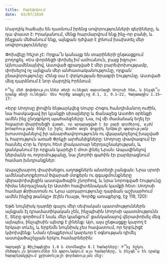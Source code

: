 ```yaml
---
title:  Բարեփոխում
date:  03/07/2019
---
```


Մարդիկ հաճախ են դառնում իրենց սովորությունների գերիները, և դա փաստ է: Իրականում, մենք հարմարվում ենք ինչ-որ բանի, և ինչքան մեծանում ենք, այնքան դժվար է լինում խախտել մեր սովորությունները:

Փոխվելը հեշտ չէ: Որքա՜ն կանայք են տարիների ընթացքում բողոքել. «Ես փորձեցի փոխել իմ ամուսնուն, բայց իզուր»: Այնուամենայնիվ, Աստված զբաղված է մեր բարեփոխությամբ, փոխելով ոչ այնքան մեր անհատականությունը, որքան՝ բնավորությունը: Հենց սա է փրկության ծրագրի էությունը. Աստված մեզ դարձնում է նոր մարդիկ Իրենում:

`Ի՞նչ մեծ փոփոխություններ տեղի ունեցան տարսոնացի Սողոսի հետ, և ինչպե՞ս դրանք տեղի ունեցան: Տես Գործք առաքելոց 8.1, 3, 9.1–22, Գաղատացիս 1.15–17:`

«Երբ Սողոսը լիովին ենթարկվեց Սուրբ Հոգու հանդիմանող ուժին, նա հասկացավ իր կյանքի սխալները և ճանաչեց Աստծո օրենքի ամեն ինչ ընդգրկող պահանջները: Նա, ով մի ժամանակ եղել էր հպարտ փարիսեցի` վստահ, որ արդարացված է իր բարի գործերով, այժմ խոնարհությամբ ծնկի էր իջել Աստծո առջև փոքրիկ երեխայի պարզությամբ` խոստովանելով իր անարժավորությունն ու վկայակոչելով խաչված և հարություն առած Փրկչի արժանիքները: Սողոսը փափագում էր հասնել Հոր և Որդու հետ լիակատար ներդաշնակության, և ցանկանում էր որքան կարելի է մոտ լինել Նրան: Ապավինելով ներմանն ու ողորմությանը, նա շնորհի գահին էր բարձրացնում համառ խնդրանքներ:

Ապաշխարող փարիսեցու աղոթքներն անտեղի չանցան: Նրա սրտի ամենախորքերում ծվարած մտքերն ու զգացմունքները վերափոխվեցին աստվածային շնորհով, և նրա նորոգված էությունը հիմա ներդաշնակ էր Աստծո հավիտենական կամքի հետ: Սողոսի համար Քրիստոսն ու Նրա արդարությունը դարձան աշխարհում ամեն ինչից թանկը» (Էլեն Ուայթ, Գործք առաքելոց, էջ 119, 120):

Եթե նույնիսկ դարձի գալու մեր սեփական պատմություններն այնքան էլ դրամատիկական չեն, ինչպիսին Սողոսի պատմությունն է, Տերը գործում է նաև մեր կյանքում՝ ցանկանալով վերափոխել մեզ այնպես, ինչպիսին պետք է լինենք: Այո, այս ընթացքը կարող է երկար տևել, և երբեմն նույնիսկ չես հավատում, որ երբևիցէ կփոխվենք: Նման դեպքերում կարևոր է օգնության դիմել աստվածաշնչյան երկու համարներին:

`Կարդացե՛ք Փիլիպպեցիս 1.6 և Հռոմեացիս 8.1 համարները: Ի՞նչ երկու մեծագույն խոստումներ են պարունակում այս համարները, և ինչպե՞ս են դրանք հարաբերակցվում քրիստոնյայի փորձառության մեջ:`